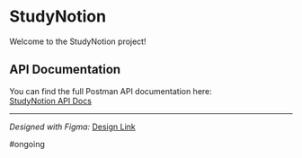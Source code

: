# StudyNotion

Welcome to the StudyNotion project!

## API Documentation

You can find the full Postman API documentation here:  
[StudyNotion API Docs](https://documenter.getpostman.com/view/24441701/2s93kz6REm)

---

*Designed with Figma:* [Design Link](https://www.figma.com/design/Mikd0FjHKAofUlWQSi70nf/StudyNotion_shared?node-id=0-1&t=XCdVFzPWxH6Pf9lR-0)

#ongoing

